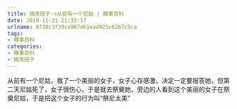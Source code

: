 ```yaml
---
title: 搞笑段子->从前有一个尼姑 | 糗事百科
date: 2019-11-21 21:33:17
urlname: 0738c3f39ca967d61ea4925c62b7c5ca
tags: 
- 糗事百科
categories:
- 糗事百科
- 搞笑段子
---
```

从前有一个尼姑，救了一个美丽的女子，女子心存感激，决定一定要报答她，但第二天尼姑死了，女子很伤心，于是就去祭奠她，旁边的人看到这个美丽的女子在祭奠尼姑，于是把这个女子的行为叫“祭尼太美”


